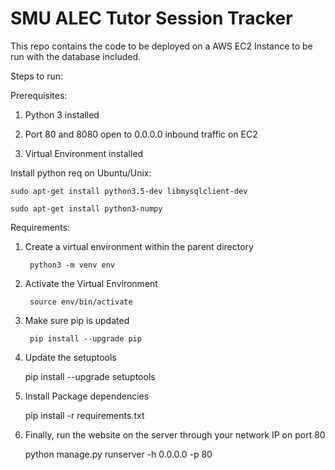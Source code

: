 # SMU ALEC Tutor Session Tracker

This repo contains the code to be deployed on a AWS EC2 Instance to be run with the database included.

Steps to run: 

Prerequisites:

1) Python 3 installed

2) Port 80 and 8080 open to 0.0.0.0 inbound traffic on EC2

3) Virtual Environment installed

Install python req on Ubuntu/Unix:

	sudo apt-get install python3.5-dev libmysqlclient-dev

	sudo apt-get install python3-numpy

Requirements:
1) Create a virtual environment within the parent directory
	
		python3 -m venv env

2) Activate the Virtual Environment
	
		source env/bin/activate

3) Make sure pip is updated
	
		pip install --upgrade pip

4) Update the setuptools
	
	pip install --upgrade setuptools

5) Install Package dependencies
	
	pip install -r requirements.txt

6) Finally, run the website on the server through your network IP on port 80
	
	python manage.py runserver -h 0.0.0.0 -p 80

